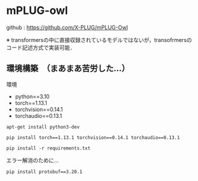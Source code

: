 # mPLUG-owl

github : https://github.com/X-PLUG/mPLUG-Owl

※ transformersの中に直接収録されているモデルではないが，transofrmersのコード記述方式で実装可能．

## 環境構築　（まあまあ苦労した...）
環境
* python==3.10
* torch==1.13.1
* torchvision==0.14.1
* torchaudio==0.13.1
```
apt-get install python3-dev
```
```
pip install torch==1.13.1 torchvision==0.14.1 torchaudio==0.13.1
```
```
pip install -r requirements.txt
```


エラー解消のために…
```
pip install protobuf==3.20.1
```

